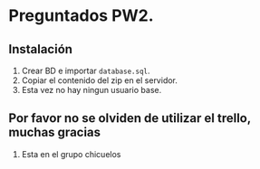 # Preguntados PW2.

## Instalación
1. Crear BD e importar `database.sql`.
2. Copiar el contenido del zip en el servidor.
3. Esta vez no hay ningun usuario base.

## Por favor no se olviden de utilizar el trello, muchas gracias 
1. Esta en el grupo chicuelos
